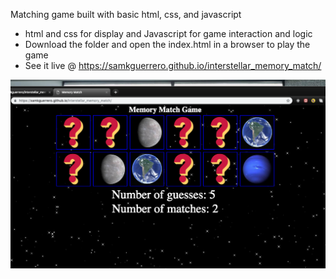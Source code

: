 Matching game built with basic html, css, and javascript
- html and css for display and Javascript for game interaction and logic
- Download the folder and open the index.html in a browser to play the game
- See it live @ https://samkguerrero.github.io/interstellar_memory_match/

![alt text](https://github.com/samkguerrero/interstellar_memory_match/blob/master/static/images/planetsscreencap.png)

